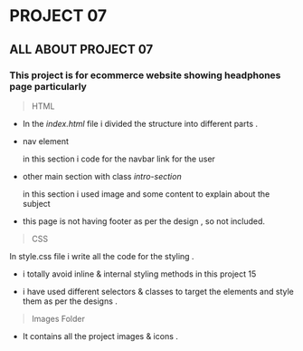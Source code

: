 # PROJECT 07

## ALL ABOUT PROJECT 07

### This project is for ecommerce website showing headphones page particularly

>HTML

- In the *index.html* file i divided the structure into different parts .

- nav element
 
  in this section i code for the navbar link for the user

- other main section with class *intro-section*
  
  in this section i used image and some content to explain about the subject


- this page is not having footer as per the design , so not included.


> CSS

In style.css file i write all the code for the styling . 

- i totally avoid inline & internal styling methods in this project 15 

- i have used different selectors & classes to target the elements and style them as per the designs .

> Images Folder

- It contains all the project images & icons .